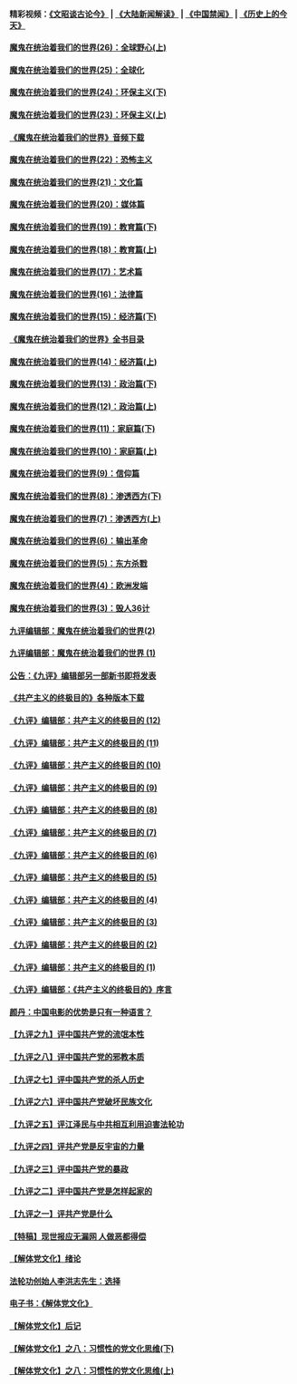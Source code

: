 #### 精彩视频：[《文昭谈古论今》](https://github.com/gfw-breaker/wenzhao/blob/master/README.md?t=12100330) | [《大陆新闻解读》](https://github.com/gfw-breaker/ntdtv-comedy/blob/master/README.md?t=12100330) | [《中国禁闻》](https://github.com/gfw-breaker/ntdtv-news/blob/master/README.md?t=12100330) | [《历史上的今天》](https://github.com/gfw-breaker/today-in-history/blob/master/README.md?t=12100330) 

#### [魔鬼在统治着我们的世界(26)：全球野心(上)](../pages/nsc422/n10900318.md?t=12100330) 

#### [魔鬼在统治着我们的世界(25)：全球化](../pages/nsc422/n10788205.md?t=12100330) 

#### [魔鬼在统治着我们的世界(24)：环保主义(下)](../pages/nsc422/n10695307.md?t=12100330) 

#### [魔鬼在统治着我们的世界(23)：环保主义(上)](../pages/nsc422/n10688613.md?t=12100330) 

#### [《魔鬼在统治着我们的世界》音频下载](../pages/nsc422/n10635553.md?t=12100330) 

#### [魔鬼在统治着我们的世界(22)：恐怖主义](../pages/nsc422/n10614727.md?t=12100330) 

#### [魔鬼在统治着我们的世界(21)：文化篇](../pages/nsc422/n10597706.md?t=12100330) 

#### [魔鬼在统治着我们的世界(20)：媒体篇](../pages/nsc422/n10586579.md?t=12100330) 

#### [魔鬼在统治着我们的世界(19)：教育篇(下)](../pages/nsc422/n10564808.md?t=12100330) 

#### [魔鬼在统治着我们的世界(18)：教育篇(上)](../pages/nsc422/n10526970.md?t=12100330) 

#### [魔鬼在统治着我们的世界(17)：艺术篇](../pages/nsc422/n10499093.md?t=12100330) 

#### [魔鬼在统治着我们的世界(16)：法律篇](../pages/nsc422/n10485969.md?t=12100330) 

#### [魔鬼在统治着我们的世界(15)：经济篇(下)](../pages/nsc422/n10469975.md?t=12100330) 

#### [《魔鬼在统治着我们的世界》全书目录](../pages/nsc422/n10464261.md?t=12100330) 

#### [魔鬼在统治着我们的世界(14)：经济篇(上)](../pages/nsc422/n10457370.md?t=12100330) 

#### [魔鬼在统治着我们的世界(13)：政治篇(下)](../pages/nsc422/n10448270.md?t=12100330) 

#### [魔鬼在统治着我们的世界(12)：政治篇(上)](../pages/nsc422/n10444576.md?t=12100330) 

#### [魔鬼在统治着我们的世界(11)：家庭篇(下)](../pages/nsc422/n10440961.md?t=12100330) 

#### [魔鬼在统治着我们的世界(10)：家庭篇(上)](../pages/nsc422/n10435448.md?t=12100330) 

#### [魔鬼在统治着我们的世界(9)：信仰篇](../pages/nsc422/n10432159.md?t=12100330) 

#### [魔鬼在统治着我们的世界(8)：渗透西方(下)](../pages/nsc422/n10429603.md?t=12100330) 

#### [魔鬼在统治着我们的世界(7)：渗透西方(上)](../pages/nsc422/n10426013.md?t=12100330) 

#### [魔鬼在统治着我们的世界(6)：输出革命](../pages/nsc422/n10421536.md?t=12100330) 

#### [魔鬼在统治着我们的世界(5)：东方杀戮](../pages/nsc422/n10417707.md?t=12100330) 

#### [魔鬼在统治着我们的世界(4)：欧洲发端](../pages/nsc422/n10414890.md?t=12100330) 

#### [魔鬼在统治着我们的世界(3)：毁人36计](../pages/nsc422/n10411583.md?t=12100330) 

#### [九评编辑部：魔鬼在统治着我们的世界(2)](../pages/nsc422/n10410036.md?t=12100330) 

#### [九评编辑部：魔鬼在统治着我们的世界 (1)](../pages/nsc422/n10406825.md?t=12100330) 

#### [公告：《九评》编辑部另一部新书即将发表](../pages/nsc422/n10405104.md?t=12100330) 

#### [《共产主义的终极目的》各种版本下载](../pages/nsc422/n10022138.md?t=12100330) 

#### [《九评》编辑部：共产主义的终极目的 (12)](../pages/nsc422/n9933272.md?t=12100330) 

#### [《九评》编辑部：共产主义的终极目的 (11)](../pages/nsc422/n9924973.md?t=12100330) 

#### [《九评》编辑部：共产主义的终极目的 (10)](../pages/nsc422/n9920883.md?t=12100330) 

#### [《九评》编辑部：共产主义的终极目的 (9)](../pages/nsc422/n9916363.md?t=12100330) 

#### [《九评》编辑部：共产主义的终极目的 (8)](../pages/nsc422/n9912488.md?t=12100330) 

#### [《九评》编辑部：共产主义的终极目的 (7)](../pages/nsc422/n9901176.md?t=12100330) 

#### [《九评》编辑部：共产主义的终极目的 (6)](../pages/nsc422/n9899359.md?t=12100330) 

#### [《九评》编辑部：共产主义的终极目的 (5)](../pages/nsc422/n9893174.md?t=12100330) 

#### [《九评》编辑部：共产主义的终极目的 (4)](../pages/nsc422/n9891246.md?t=12100330) 

#### [《九评》编辑部：共产主义的终极目的 (3)](../pages/nsc422/n9879879.md?t=12100330) 

#### [《九评》编辑部：共产主义的终极目的 (2)](../pages/nsc422/n9876205.md?t=12100330) 

#### [《九评》编辑部：共产主义的终极目的 (1)](../pages/nsc422/n9865857.md?t=12100330) 

#### [《九评》编辑部：《共产主义的终极目的》序言](../pages/nsc422/n9862666.md?t=12100330) 

#### [颜丹：中国电影的优势是只有一种语言？](../pages/nsc422/n9583062.md?t=12100330) 

#### [【九评之九】评中国共产党的流氓本性](../pages/nsc422/n737542.md?t=12100330) 

#### [【九评之八】评中国共产党的邪教本质](../pages/nsc422/n735942.md?t=12100330) 

#### [【九评之七】评中国共产党的杀人历史](../pages/nsc422/n733806.md?t=12100330) 

#### [【九评之六】评中国共产党破坏民族文化](../pages/nsc422/n731667.md?t=12100330) 

#### [【九评之五】评江泽民与中共相互利用迫害法轮功](../pages/nsc422/n730058.md?t=12100330) 

#### [【九评之四】评共产党是反宇宙的力量](../pages/nsc422/n727814.md?t=12100330) 

#### [【九评之三】评中国共产党的暴政](../pages/nsc422/n725597.md?t=12100330) 

#### [【九评之二】评中国共产党是怎样起家的](../pages/nsc422/n723946.md?t=12100330) 

#### [【九评之一】评共产党是什么](../pages/nsc422/n722529.md?t=12100330) 

#### [【特稿】现世报应无漏网 人做恶都得偿](../pages/nsc422/n4215167.md?t=12100330) 

#### [【解体党文化】绪论](../pages/nsc422/n1449356.md?t=12100330) 

#### [法轮功创始人李洪志先生：选择](../pages/nsc422/n3580738.md?t=12100330) 

#### [电子书：《解体党文化》](../pages/nsc422/n1573484.md?t=12100330) 

#### [【解体党文化】后记](../pages/nsc422/n1531999.md?t=12100330) 

#### [【解体党文化】之八：习惯性的党文化思维(下)](../pages/nsc422/n1526477.md?t=12100330) 

#### [【解体党文化】之八：习惯性的党文化思维(上)](../pages/nsc422/n1520631.md?t=12100330) 

